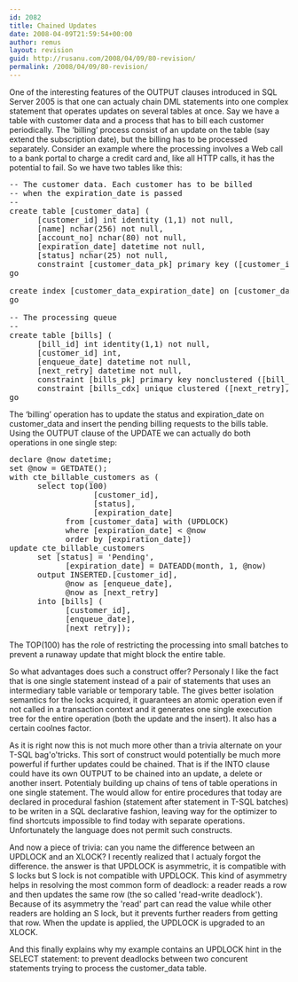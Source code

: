 ```yaml
---
id: 2082
title: Chained Updates
date: 2008-04-09T21:59:54+00:00
author: remus
layout: revision
guid: http://rusanu.com/2008/04/09/80-revision/
permalink: /2008/04/09/80-revision/
---
```

One of the interesting features of the OUTPUT clauses introduced in SQL Server 2005 is that one can actualy chain DML statements into one complex statement that operates updates on several tables at once. Say we have a table with customer data and a process that has to bill each customer periodically. The &#8216;billing&#8217; process consist of an update on the table (say extend the subscription date), but the billing has to be processed separately. Consider an example where the processing involves a Web call to a bank portal to charge a credit card and, like all HTTP calls, it has the potential to fail. So we have two tables like this: 

<pre>-- The customer data. Each customer has to be billed
-- when the expiration_date is passed
--
create table [customer_data] (
      [customer_id] int identity (1,1) not null,
      [name] nchar(256) not null,
      [account_no] nchar(80) not null,
      [expiration_date] datetime not null,
      [status] nchar(25) not null,
      constraint [customer_data_pk] primary key ([customer_id]));
go

create index [customer_data_expiration_date] on [customer_data] ([expiration_date]);
go

-- The processing queue
--
create table [bills] (
      [bill_id] int identity(1,1) not null,
      [customer_id] int,
      [enqueue_date] datetime not null,
      [next_retry] datetime not null,
      constraint [bills_pk] primary key nonclustered ([bill_id]),
      constraint [bills_cdx] unique clustered ([next_retry], [bill_id]));
go
</pre>

The &#8216;billing&#8217; operation has to update the status and expiration\_date on customer\_data and insert the pending billing requests to the bills table. Using the OUTPUT clause of the UPDATE we can actually do both operations in one single step: 

<pre>declare @now datetime;
set @now = GETDATE();
with cte_billable_customers as (
      select top(100)
                  [customer_id],
                  [status],
                  [expiration_date]
            from [customer_data] with (UPDLOCK)
            where [expiration_date] &lt; @now
            order by [expiration_date])
update cte_billable_customers
      set [status] = 'Pending',
            [expiration_date] = DATEADD(month, 1, @now)
      output INSERTED.[customer_id],
            @now as [enqueue_date],
            @now as [next_retry]
      into [bills] (
            [customer_id],
            [enqueue_date],
            [next_retry]);
</pre>

The TOP(100) has the role of restricting the processing into small batches to prevent a runaway update that might block the entire table. 

So what advantages does such a construct offer? Personaly I like the fact that is one single statement instead of a pair of statements that uses an intermediary table variable or temporary table. The gives better isolation semantics for the locks acquired, it guarantees an atomic operation even if not called in a transaction context and it generates one single execution tree for the entire operation (both the update and the insert). It also has a certain coolnes factor.

As it is right now this is not much more other than a trivia alternate on your T-SQL bag'o'tricks. This sort of construct would potentially be much more powerful if further updates could be chained. That is if the INTO clause could have its own OUTPUT to be chained into an update, a delete or another insert. Potentialy building up chains of tens of table operations in one single statement. The would allow for entire procedures that today are declared in procedural fashion (statement after statement in T-SQL batches) to be writen in a SQL declarative fashion, leaving way for the optimizer to find shortcuts impossible to find today with separate operations. Unfortunately the language does not permit such constructs.

And now a piece of trivia: can you name the difference between an UPDLOCK and an XLOCK? I recently realized that I actualy forgot the difference. the answer is that UPDLOCK is asymmetric, it is compatible with S locks but S lock is not compatible with UPDLOCK. This kind of asymmetry helps in resolving the most common form of deadlock: a reader reads a row and then updates the same row (the so called 'read-write deadlock'). Because of its asymmetry the 'read' part can read the value while other readers are holding an S lock, but it prevents further readers from getting that row. When the update is applied, the UPDLOCK is upgraded to an XLOCK.

And this finally explains why my example contains an UPDLOCK hint in the SELECT statement: to prevent deadlocks between two concurent statements trying to process the customer_data table.
